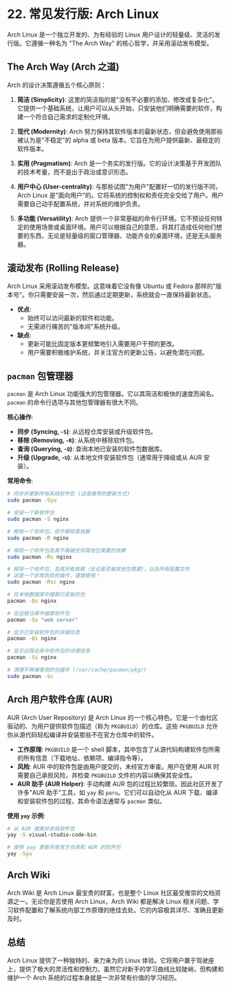 # 22. 常见发行版: Arch Linux

Arch Linux 是一个独立开发的、为有经验的 Linux 用户设计的轻量级、灵活的发行版。它遵循一种名为 "The Arch Way" 的核心哲学，并采用滚动发布模型。

## The Arch Way (Arch 之道)

Arch 的设计决策遵循五个核心原则：

1.  **简洁 (Simplicity)**:
    这里的简洁指的是"没有不必要的添加、修改或复杂化"。它提供一个基础系统，让用户可以从头开始，只安装他们明确需要的软件，构建一个符合自己需求的定制化环境。

2.  **现代 (Modernity)**:
    Arch 努力保持其软件版本的最新状态，但会避免使用那些被认为是"不稳定"的 alpha 或 beta 版本。它旨在为用户提供最新、最稳定的软件版本。

3.  **实用 (Pragmatism)**:
    Arch 是一个务实的发行版。它的设计决策基于开发团队的技术考量，而不是出于政治或意识形态。

4.  **用户中心 (User-centrality)**:
    与那些试图"为用户"配置好一切的发行版不同，Arch Linux 是"面向用户"的。它将系统的控制权和责任完全交给了用户。用户需要自己动手配置系统，并对系统的维护负责。

5.  **多功能 (Versatility)**:
    Arch 提供一个非常基础的命令行环境。它不预设任何特定的使用场景或桌面环境。用户可以根据自己的意愿，将其打造成任何他们想要的东西，无论是轻量级的窗口管理器、功能齐全的桌面环境，还是无头服务器。

## 滚动发布 (Rolling Release)

Arch Linux 采用滚动发布模型。这意味着它没有像 Ubuntu 或 Fedora 那样的"版本号"。你只需要安装一次，然后通过定期更新，系统就会一直保持最新状态。

- **优点**:
  - 始终可以访问最新的软件和功能。
  - 无需进行痛苦的"版本间"系统升级。
- **缺点**:
  - 更新可能比固定版本更频繁地引入需要用户干预的更改。
  - 用户需要积极维护系统，并关注官方的更新公告，以避免潜在问题。

## `pacman` 包管理器

`pacman` 是 Arch Linux 功能强大的包管理器。它以其简洁和极快的速度而闻名。`pacman` 的命令行选项与其他包管理器有很大不同。

**核心操作**:
- **同步 (Syncing, `-S`)**: 从远程仓库安装或升级软件包。
- **移除 (Removing, `-R`)**: 从系统中移除软件包。
- **查询 (Querying, `-Q`)**: 查询本地已安装的软件包数据库。
- **升级 (Upgrade, `-U`)**: 从本地文件安装软件包（通常用于降级或从 AUR 安装）。

**常用命令**:
```bash
# 同步并更新所有系统软件包 (这是推荐的更新方式)
sudo pacman -Syu

# 安装一个新软件包
sudo pacman -S nginx

# 移除一个软件包，但不移除其依赖
sudo pacman -R nginx

# 移除一个软件包及其不再被任何其他包需要的依赖
sudo pacman -Rs nginx

# 移除一个软件包，及其所有依赖（无论是否被其他包需要），以及所有配置文件
# 这是一个非常危险的操作，谨慎使用！
sudo pacman -Rsc nginx

# 在本地数据库中搜索已安装的包
pacman -Qs nginx

# 在远程仓库中搜索软件包
pacman -Ss "web server"

# 显示已安装软件包的详细信息
pacman -Qi nginx

# 显示远程仓库中软件包的详细信息
pacman -Si nginx

# 清理不再被使用的包缓存 (/var/cache/pacman/pkg/)
sudo pacman -Sc
```

## Arch 用户软件仓库 (AUR)

AUR (Arch User Repository) 是 Arch Linux 的一个核心特色。它是一个由社区驱动的、为用户提供软件包描述（称为 `PKGBUILD`）的仓库。这些 `PKGBUILD` 允许你从源代码轻松编译并安装那些不在官方仓库中的软件。

- **工作原理**: `PKGBUILD` 是一个 shell 脚本，其中包含了从源代码构建软件包所需的所有信息（下载地址、依赖项、编译指令等）。
- **风险**: AUR 中的软件包是由用户提交的，未经官方审查。用户在使用 AUR 时需要自己承担风险，并检查 `PKGBUILD` 文件的内容以确保其安全性。
- **AUR 助手 (AUR Helper)**: 手动构建 AUR 包的过程比较繁琐。因此社区开发了许多"AUR 助手"工具，如 `yay` 和 `paru`。它们可以自动化从 AUR 下载、编译和安装软件包的过程，其命令语法通常与 `pacman` 类似。

**使用 `yay` 示例**:
```bash
# 从 AUR 搜索并安装软件包
yay -S visual-studio-code-bin

# 使用 yay 更新所有官方仓库和 AUR 的软件包
yay -Syu
```

## Arch Wiki

Arch Wiki 是 Arch Linux 最宝贵的财富，也是整个 Linux 社区最受推崇的文档资源之一。无论你是否使用 Arch Linux，Arch Wiki 都是解决 Linux 相关问题、学习软件配置和了解系统内部工作原理的绝佳去处。它的内容极其详尽、准确且更新及时。

## 总结
Arch Linux 提供了一种独特的、亲力亲为的 Linux 体验。它将用户置于驾驶座上，提供了极大的灵活性和控制力。虽然它对新手的学习曲线比较陡峭，但构建和维护一个 Arch 系统的过程本身就是一次非常有价值的学习经历。 